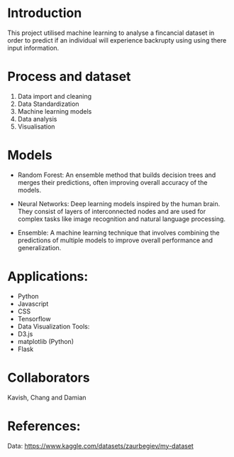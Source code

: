 # Introduction

This project utilised machine learning to analyse a fincancial dataset in order to predict if an individual will experience backrupty using using there input information.

# Process and dataset



1. Data import and cleaning
2. Data Standardization
3. Machine learning models
4. Data analysis
5. Visualisation

# Models

- Random Forest:
An ensemble method that builds decision trees and merges their predictions, often improving overall accuracy of the models.

- Neural Networks:
Deep learning models inspired by the human brain. They consist of layers of interconnected nodes and are used for complex tasks like image recognition and natural language processing.

- Ensemble:
A machine learning technique that involves combining the predictions of multiple models to improve overall performance and generalization.

# Applications:

- Python
- Javascript
- CSS
- Tensorflow
- Data Visualization Tools:
- D3.js
- matplotlib (Python)
- Flask

# Collaborators

Kavish, Chang and Damian

# References:

Data: https://www.kaggle.com/datasets/zaurbegiev/my-dataset
